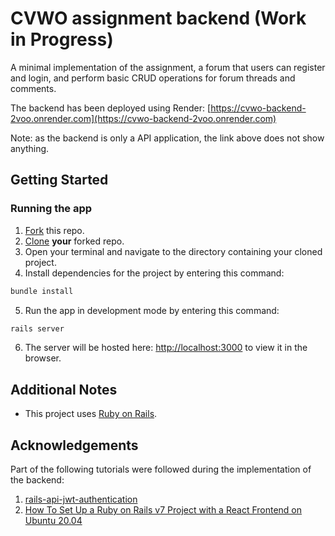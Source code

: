 # CVWO assignment backend (Work in Progress)

A minimal implementation of the assignment, a forum that users can register and login, and perform basic CRUD operations for forum threads and comments.

The backend has been deployed using Render: [https://cvwo-backend-2voo.onrender.com](https://cvwo-backend-2voo.onrender.com)

Note: as the backend is only a API application, the link above does not show anything.

## Getting Started

### Running the app
1. [Fork](https://docs.github.com/en/get-started/quickstart/fork-a-repo#forking-a-repository) this repo.
2. [Clone](https://docs.github.com/en/get-started/quickstart/fork-a-repo#cloning-your-forked-repository) **your** forked repo.
3. Open your terminal and navigate to the directory containing your cloned project.
4. Install dependencies for the project by entering this command:

```bash
bundle install
```
5. Run the app in development mode by entering this command:

```bash
rails server
```

6. The server will be hosted here: [http://localhost:3000](http://localhost:3000) to view it in the browser.

## Additional Notes
-   This project uses [Ruby on Rails](https://rubyonrails.org/).

## Acknowledgements

Part of the following tutorials were followed during the implementation of the backend:

1. [rails-api-jwt-authentication](https://medium.com/binar-academy/rails-api-jwt-authentication-a04503ea3248)
2. [How To Set Up a Ruby on Rails v7 Project with a React Frontend on Ubuntu 20.04](https://www.digitalocean.com/community/tutorials/how-to-set-up-a-ruby-on-rails-v7-project-with-a-react-frontend-on-ubuntu-20-04)

